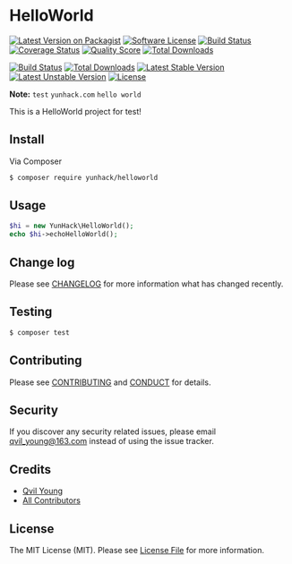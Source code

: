 # HelloWorld

[![Latest Version on Packagist][ico-version]][link-packagist]
[![Software License][ico-license]](LICENSE.md)
[![Build Status][ico-travis]][link-travis]
[![Coverage Status][ico-scrutinizer]][link-scrutinizer]
[![Quality Score][ico-code-quality]][link-code-quality]
[![Total Downloads][ico-downloads]][link-downloads]

[![Build Status](https://travis-ci.org/laravel/framework.svg)](https://travis-ci.org/laravel/framework)
[![Total Downloads](https://poser.pugx.org/laravel/framework/d/total.svg)](https://packagist.org/packages/laravel/framework)
[![Latest Stable Version](https://poser.pugx.org/laravel/framework/v/stable.svg)](https://packagist.org/packages/laravel/framework)
[![Latest Unstable Version](https://poser.pugx.org/laravel/framework/v/unstable.svg)](https://packagist.org/packages/laravel/framework)
[![License](https://poser.pugx.org/laravel/framework/license.svg)](https://packagist.org/packages/laravel/framework)


**Note:** ```test``` ```yunhack.com``` ```hello world```

This is a HelloWorld project for test!

## Install

Via Composer

``` bash
$ composer require yunhack/helloworld
```

## Usage

``` php
$hi = new YunHack\HelloWorld();
echo $hi->echoHelloWorld();
```

## Change log

Please see [CHANGELOG](CHANGELOG.md) for more information what has changed recently.

## Testing

``` bash
$ composer test
```

## Contributing

Please see [CONTRIBUTING](CONTRIBUTING.md) and [CONDUCT](CONDUCT.md) for details.

## Security

If you discover any security related issues, please email qvil_young@163.com instead of using the issue tracker.

## Credits

- [Qvil Young][link-author]
- [All Contributors][link-contributors]

## License

The MIT License (MIT). Please see [License File](LICENSE) for more information.

[ico-version]: https://img.shields.io/packagist/v/yunhack/helloworld.svg?style=flat-square
[ico-license]: https://img.shields.io/badge/license-MIT-brightgreen.svg?style=flat-square
[ico-travis]: https://img.shields.io/travis/yunhack/helloworld/master.svg?style=flat-square
[ico-scrutinizer]: https://img.shields.io/scrutinizer/coverage/g/yunhack/helloworld.svg?style=flat-square
[ico-code-quality]: https://img.shields.io/scrutinizer/g/yunhack/helloworld.svg?style=flat-square
[ico-downloads]: https://img.shields.io/packagist/dt/yunhack/helloworld.svg?style=flat-square

[link-packagist]: https://packagist.org/packages/yunhack/helloworld
[link-travis]: https://travis-ci.org/yunhack/helloworld
[link-scrutinizer]: https://scrutinizer-ci.com/g/yunhack/helloworld/code-structure
[link-code-quality]: https://scrutinizer-ci.com/g/yunhack/helloworld
[link-downloads]: https://packagist.org/packages/yunhack/helloworld
[link-author]: https://github.com/Qvil-Young
[link-contributors]: ../../contributors
